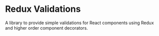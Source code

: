 # Redux Validations

A library to provide simple validations for React components using Redux and higher order component
decorators.